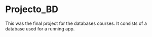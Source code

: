 # Projecto_BD
This was the final project for the databases courses. It consists of a database used for a running app.
